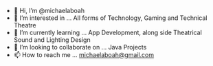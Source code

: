 - 👋 Hi, I’m @michaelaboah
- 👀 I’m interested in ... All forms of Technology, Gaming and Technical Theatre
- 🌱 I’m currently learning ... App Development, along side Theatrical Sound and Lighting Design
- 💞️ I’m looking to collaborate on ... Java Projects
- 📫 How to reach me ... michaelaboah@gmail.com

<!---
michaelaboah/michaelaboah is a ✨ special ✨ repository because its `README.md` (this file) appears on your GitHub profile.
You can click the Preview link to take a look at your changes.
--->
